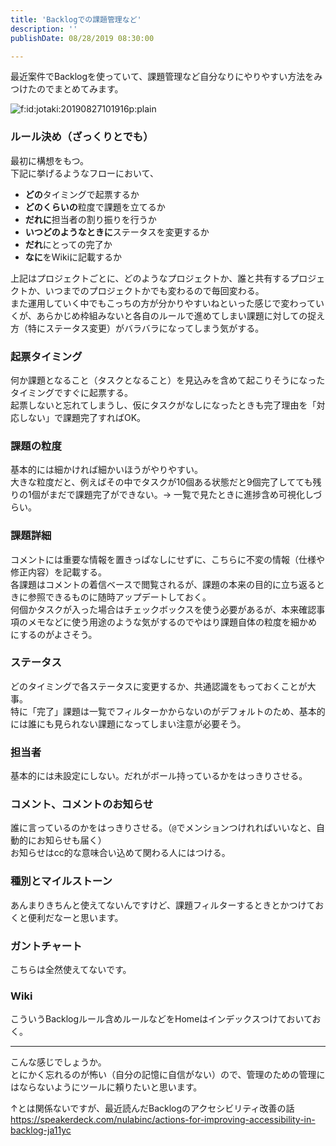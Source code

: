 ```yaml
---
title: 'Backlogでの課題管理など'
description: ''
publishDate: 08/28/2019 08:30:00

---
```

<p>最近案件でBacklogを使っていて、課題管理など自分なりにやりやすい方法をみつけたのでまとめてみます。</p>

<p><span itemscope itemtype="http://schema.org/Photograph"><img src="/images/hatena/20190827101916.png" alt="f:id:jotaki:20190827101916p:plain" title="f:id:jotaki:20190827101916p:plain" class="hatena-fotolife" itemprop="image"></span></p>

<h3>ルール決め（ざっくりとでも）</h3>

<p>最初に構想をもつ。<br/>
下記に挙げるようなフローにおいて、</p>

<ul>
<li><strong>どの</strong>タイミングで起票するか</li>
<li><strong>どのくらいの</strong>粒度で課題を立てるか</li>
<li><strong>だれに</strong>担当者の割り振りを行うか</li>
<li><strong>いつどのようなときに</strong>ステータスを変更するか</li>
<li><strong>だれ</strong>にとっての完了か</li>
<li><strong>なに</strong>をWikiに記載するか</li>
</ul>


<p>上記はプロジェクトごとに、どのようなプロジェクトか、誰と共有するプロジェクトか、いつまでのプロジェクトかでも変わるので毎回変わる。<br/>
また運用していく中でもこっちの方が分かりやすいねといった感じで変わっていくが、あらかじめ枠組みないと各自のルールで進めてしまい課題に対しての捉え方（特にステータス変更）がバラバラになってしまう気がする。</p>

<h3>起票タイミング</h3>

<p>何か課題となること（タスクとなること）を見込みを含めて起こりそうになったタイミングですぐに起票する。<br/>
起票しないと忘れてしまうし、仮にタスクがなしになったときも完了理由を「対応しない」で課題完了すればOK。</p>

<h3>課題の粒度</h3>

<p>基本的には細かければ細かいほうがやりやすい。<br/>
大きな粒度だと、例えばその中でタスクが10個ある状態だと9個完了してても残りの1個がまだで課題完了ができない。→ 一覧で見たときに進捗含め可視化しづらい。</p>

<h3>課題詳細</h3>

<p>コメントには重要な情報を置きっぱなしにせずに、こちらに不変の情報（仕様や修正内容）を記載する。<br/>
各課題はコメントの着信ベースで閲覧されるが、課題の本来の目的に立ち返るときに参照できるものに随時アップデートしておく。<br/>
何個かタスクが入った場合はチェックボックスを使う必要があるが、本来確認事項のメモなどに使う用途のような気がするのでやはり課題自体の粒度を細かめにするのがよさそう。</p>

<h3>ステータス</h3>

<p>どのタイミングで各ステータスに変更するか、共通認識をもっておくことが大事。<br/>
特に「完了」課題は一覧でフィルターかからないのがデフォルトのため、基本的には誰にも見られない課題になってしまい注意が必要そう。</p>

<h3>担当者</h3>

<p>基本的には未設定にしない。だれがボール持っているかをはっきりさせる。</p>

<h3>コメント、コメントのお知らせ</h3>

<p>誰に言っているのかをはっきりさせる。（<code>@</code>でメンションつけれればいいなと、自動的にお知らせも届く）<br/>
お知らせはcc的な意味合い込めて関わる人にはつける。</p>

<h3>種別とマイルストーン</h3>

<p>あんまりきちんと使えてないんですけど、課題フィルターするときとかつけておくと便利だなーと思います。</p>

<h3>ガントチャート</h3>

<p>こちらは全然使えてないです。</p>

<h3>Wiki</h3>

<p>こういうBacklogルール含めルールなどをHomeはインデックスつけておいておく。</p>

<hr />

<p>こんな感じでしょうか。<br/>
とにかく忘れるのが怖い（自分の記憶に自信がない）ので、管理のための管理にはならないようにツールに頼りたいと思います。</p>

<p>↑とは関係ないですが、最近読んだBacklogのアクセシビリティ改善の話<br/>
<a href="https://speakerdeck.com/nulabinc/actions-for-improving-accessibility-in-backlog-ja11yc">https://speakerdeck.com/nulabinc/actions-for-improving-accessibility-in-backlog-ja11yc</a></p>

